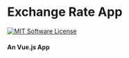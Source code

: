 # Exchange Rate App

[![MIT Software License](https://img.shields.io/badge/license-MIT-blue.svg?style=flat-square)](LICENSE.md)


#### An Vue.js App